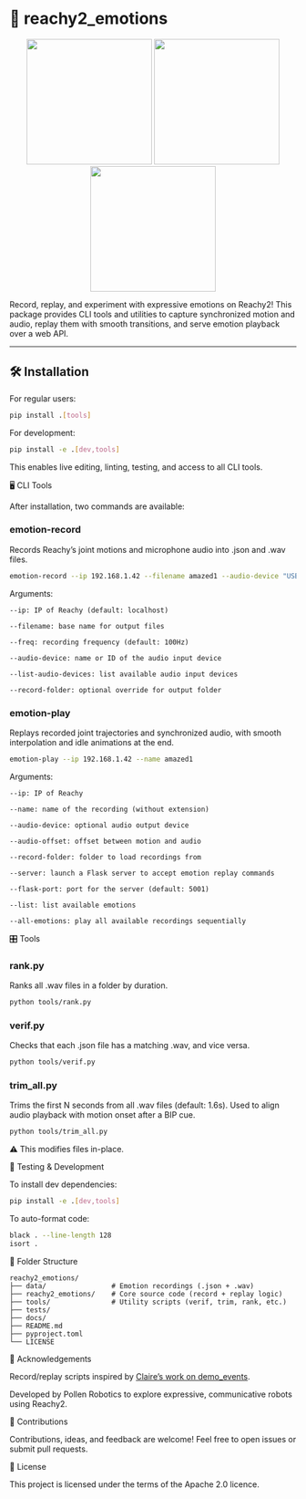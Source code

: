 # 🤖 reachy2_emotions

<div align="center">
  <img src="docs/gifs/accueillant1-pink-small.gif" width="220"/>
  <img src="docs/gifs/gene1-deepblue-small.gif" width="220"/>
  <img src="docs/gifs/perdu1-yellow-small.gif" width="220"/>
</div>

Record, replay, and experiment with expressive emotions on Reachy2!
This package provides CLI tools and utilities to capture synchronized motion and audio, replay them with smooth transitions, and serve emotion playback over a web API.

---


## 🛠 Installation

For regular users:

```bash
pip install .[tools]
```

For development:
```bash
pip install -e .[dev,tools]
```

This enables live editing, linting, testing, and access to all CLI tools.


🖥 CLI Tools

After installation, two commands are available:
### emotion-record

Records Reachy’s joint motions and microphone audio into .json and .wav files.
```bash
emotion-record --ip 192.168.1.42 --filename amazed1 --audio-device "USB Audio Device"
```

Arguments:

    --ip: IP of Reachy (default: localhost)

    --filename: base name for output files

    --freq: recording frequency (default: 100Hz)

    --audio-device: name or ID of the audio input device

    --list-audio-devices: list available audio input devices

    --record-folder: optional override for output folder

### emotion-play

Replays recorded joint trajectories and synchronized audio, with smooth interpolation and idle animations at the end.

```bash
emotion-play --ip 192.168.1.42 --name amazed1
```

Arguments:

    --ip: IP of Reachy

    --name: name of the recording (without extension)

    --audio-device: optional audio output device

    --audio-offset: offset between motion and audio

    --record-folder: folder to load recordings from

    --server: launch a Flask server to accept emotion replay commands

    --flask-port: port for the server (default: 5001)

    --list: list available emotions

    --all-emotions: play all available recordings sequentially

🎛 Tools
### rank.py

Ranks all .wav files in a folder by duration.
```bash
python tools/rank.py
```

### verif.py

Checks that each .json file has a matching .wav, and vice versa.
```bash
python tools/verif.py
```

### trim_all.py

Trims the first N seconds from all .wav files (default: 1.6s).
Used to align audio playback with motion onset after a BIP cue.
```bash
python tools/trim_all.py
```

⚠️ This modifies files in-place.

🧪 Testing & Development

To install dev dependencies:
```bash
pip install -e .[dev,tools]
```

To auto-format code:
```bash
black . --line-length 128
isort .
```

📁 Folder Structure
```
reachy2_emotions/
├── data/                # Emotion recordings (.json + .wav)
├── reachy2_emotions/    # Core source code (record + replay logic)
├── tools/               # Utility scripts (verif, trim, rank, etc.)
├── tests/
├── docs/
├── README.md
├── pyproject.toml
└── LICENSE
```
🧬 Acknowledgements

Record/replay scripts inspired by [Claire’s work on demo_events](https://github.com/pollen-robotics/demo_events/tree/main).

Developed by Pollen Robotics to explore expressive, communicative robots using Reachy2.

📢 Contributions

Contributions, ideas, and feedback are welcome!
Feel free to open issues or submit pull requests.

🧾 License

This project is licensed under the terms of the Apache 2.0 licence.